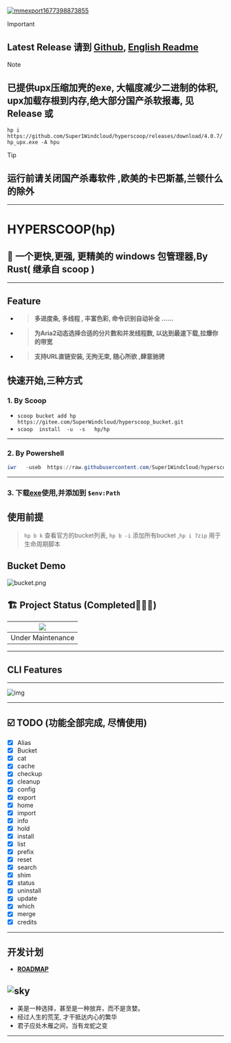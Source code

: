 <a href='https://postimg.cc/HVXTGZq6' target='_blank'><img src='https://i.postimg.cc/HVXTGZq6/mmexport1677398873855.jpg' border='0' alt='mmexport1677398873855'/></a>
> [!IMPORTANT]
> ## Latest Release 请到 [Github](https://github.com/Super1Windcloud/hyperscoop/releases), [English Readme](./README.en.md)

> [!NOTE]
> ## 已提供upx压缩加壳的exe, 大幅度减少二进制的体积, upx加载存根到内存,绝大部分国产杀软报毒, 见Release 或
`hp i https://github.com/Super1Windcloud/hyperscoop/releases/download/4.0.7/hp_upx.exe -A hpu`

> [!TIP]
> ## 运行前请关闭国产杀毒软件 ,欧美的卡巴斯基,兰顿什么的除外
------ 

# HYPERSCOOP(hp)

## 🐼 一个更快,更强, 更精美的  windows 包管理器,By Rust( 继承自 scoop )
--- 

## Feature

- > **多进度条, 多线程 , 丰富色彩, 命令识别自动补全 ......**
- > **为Aria2动态选择合适的分片数和并发线程数, 以达到最速下载,拉爆你的带宽**
- > **支持URL直链安装, 无拘无束, 随心所欲 ,肆意驰骋**

## 快速开始,三种方式

### 1. By Scoop

- `scoop bucket add hp https://gitee.com/SuperWindcloud/hyperscoop_bucket.git`
- `scoop  install  -u  -s   hp/hp`

--- 

### 2. By  Powershell
```powershell
iwr   -useb  https://raw.githubusercontent.com/Super1Windcloud/hyperscoop/refs/heads/main/install.ps1    | iex
```
---

### 3. 下载[exe](https://github.com/Super1Windcloud/hyperscoop/releases)使用,并添加到 `$env:Path`

## 使用前提

> `hp b k` 查看官方的bucket列表, `hp b -i` 添加所有bucket ,`hp i 7zip` 用于生命周期脚本

## Bucket Demo

![bucket.png](./img/bucket.png)

## 🏗 Project Status   (Completed🍻🎉🐉)

| ![](https://i.giphy.com/media/CwfC5Pv6Rtp66h4coK/giphy.gif) |
|:-----------------------------------------------------------:|
|                      Under Maintenance                      |

---

## CLI Features
--- 
![img](./img/cmd1.png)
<!-- ![cmd](https://s1.imagehub.cc/images/2025/05/21/6f39fd471bad23c23d610cdb2daab6a4.png) -->
--- 

## ☑️ TODO (功能全部完成, 尽情使用)

- [x]  Alias
- [x] Bucket
- [x] cat
- [x] cache
- [x]  checkup
- [x]  cleanup
- [x]  config
- [x]  export
- [x]  home
- [x]  import
- [x]  info
- [x]  hold
- [x] install
- [x] list
- [x] prefix
- [x] reset
- [x] search
- [x] shim
- [x] status
- [x] uninstall
- [x] update
- [x] which
- [x] merge
- [x] credits

--- 

## 开发计划

- **[ROADMAP](./roadmap.md)**

[//]: # ([![sky2.jpg]&#40;https://i.postimg.cc/76yfL7XC/sky2.jpg&#41;]&#40;https://postimg.cc/FfD9WYMm&#41;)
![sky](./img/sky2.jpg)
--- 

- 美是一种选择，甚至是一种放弃，而不是贪婪。
- 经过人生的荒芜, 才干抵达内心的繁华
- 君子应处木雁之间，当有龙蛇之变

--- 

